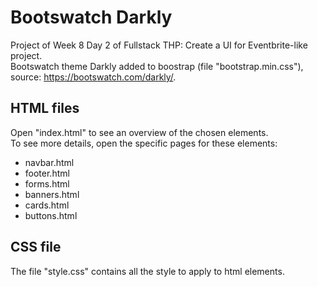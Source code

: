 # Bootswatch Darkly
Project of Week 8 Day 2 of Fullstack THP: Create a UI for Eventbrite-like project.  
Bootswatch theme Darkly added to boostrap (file "bootstrap.min.css"), source: https://bootswatch.com/darkly/.

## HTML files
Open "index.html" to see an overview of the chosen elements.  
To see more details, open the specific pages for these elements:
- navbar.html
- footer.html
- forms.html
- banners.html
- cards.html
- buttons.html

## CSS file
The file "style.css" contains all the style to apply to html elements.